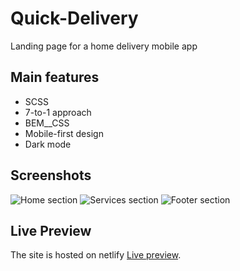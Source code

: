 # Quick-Delivery
Landing page for a home delivery mobile app

## Main features
- SCSS
- 7-to-1 approach
- BEM__CSS
- Mobile-first design
- Dark mode

## Screenshots

<img src="https://i.ibb.co/NrV5yky/Screenshot-1.png" alt="Home section" border="0">
<img src="https://i.ibb.co/RBZSj0B/Screenshot-2.png" alt="Services section" border="0">
<img src="https://i.ibb.co/sFJb2yS/Screenshot-3.png" alt="Footer section" border="0">

## Live Preview
The site is hosted on netlify [Live preview](https://quick-delivery.netlify.app/).

